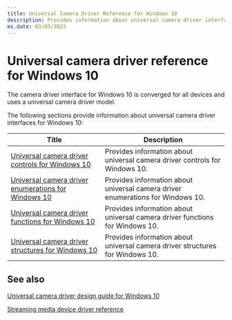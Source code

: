 ```yaml
---
title: Universal Camera Driver Reference for Windows 10
description: Provides information about universal camera driver interfaces for Windows 10.
ms.date: 03/03/2023
---
```


# Universal camera driver reference for Windows 10

The camera driver interface for Windows 10 is converged for all devices and uses a universal camera driver model.

The following sections provide information about universal camera driver interfaces for Windows 10:

| Title | Description |
|--|--|
| [Universal camera driver controls for Windows 10](camera-driver-controls.md) | Provides information about universal camera driver controls for Windows 10. |
| [Universal camera driver enumerations for Windows 10](camera-driver-enumerations.md) | Provides information about universal camera driver enumerations for Windows 10. |
| [Universal camera driver functions for Windows 10](camera-driver-functions.md) | Provides information about universal camera driver functions for Windows 10. |
| [Universal camera driver structures for Windows 10](camera-driver-structures.md) | Provides information about universal camera driver structures for Windows 10. |

## See also

[Universal camera driver design guide for Windows 10](windows-10-technical-preview-camera-drivers-design-guide.md)

[Streaming media device driver reference](/windows-hardware/drivers/ddi/_stream/index)
